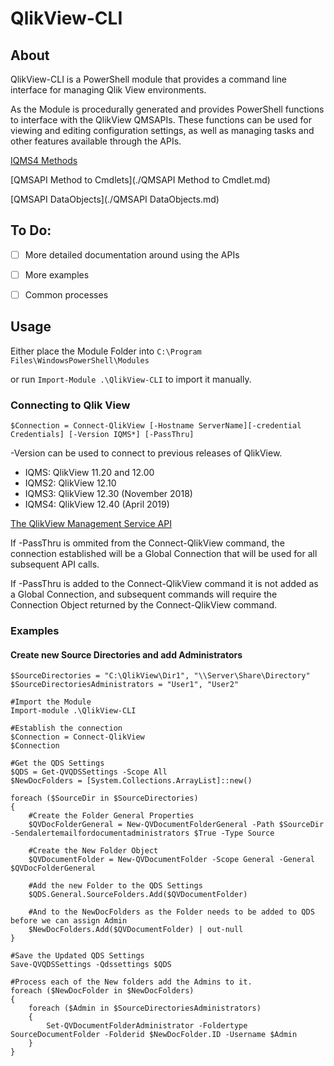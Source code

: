 
# QlikView-CLI

## About
QlikView-CLI is a PowerShell module that provides a command line interface for managing Qlik View environments. 

As the Module is procedurally generated and provides PowerShell functions to interface with the QlikView QMSAPIs. 
These functions can be used for viewing and editing configuration settings, as well as managing tasks and other features available through the APIs.

[IQMS4 Methods](https://help.qlik.com/en-US/qlikview-developer/April2020/APIs/QMS+API/html/Methods_T_PIX_Services_V12_Api4_IQMS4.htm)

[QMSAPI Method to Cmdlets](./QMSAPI Method to Cmdlet.md)

[QMSAPI DataObjects](./QMSAPI DataObjects.md)

## To Do:
 - [ ] More detailed documentation around using the APIs
 - [ ] More examples
 - [ ] Common processes


## Usage

Either place the Module Folder into `C:\Program Files\WindowsPowerShell\Modules`

or run `Import-Module .\QlikView-CLI` to import it manually.


### Connecting to Qlik View

    $Connection = Connect-QlikView [-Hostname ServerName][-credential Credentials] [-Version IQMS*] [-PassThru]

-Version can be used to connect to previous releases of QlikView.
- IQMS: QlikView 11.20 and 12.00
- IQMS2: QlikView 12.10
- IQMS3: QlikView 12.30 (November 2018)
- IQMS4: QlikView 12.40 (April 2019)

[The QlikView Management Service API](https://help.qlik.com/en-US/qlikview-developer/April2020/APIs/QMS+API/html/7b30b3a1-77da-4bbe-bdc2-1320dfa4f726.htm)


If -PassThru is ommited from the Connect-QlikView command, the connection established will be a Global Connection that will be used for all subsequent API calls.

If -PassThru is added to the Connect-QlikView command it is not added as a Global Connection, and subsequent commands will require the Connection Object returned by the Connect-QlikView command.

### Examples

#### Create new Source Directories and add Administrators

    $SourceDirectories = "C:\QlikView\Dir1", "\\Server\Share\Directory"
    $SourceDirectoriesAdministrators = "User1", "User2"
    
    #Import the Module
    Import-module .\QlikView-CLI
    
    #Establish the connection
    $Connection = Connect-QlikView
    $Connection
    
    #Get the QDS Settings
    $QDS = Get-QVQDSSettings -Scope All
    $NewDocFolders = [System.Collections.ArrayList]::new()
    
    foreach ($SourceDir in $SourceDirectories)
    {
    	#Create the Folder General Properties
    	$QVDocFolderGeneral = New-QVDocumentFolderGeneral -Path $SourceDir -Sendalertemailfordocumentadministrators $True -Type Source
    
    	#Create the New Folder Object
    	$QVDocumentFolder = New-QVDocumentFolder -Scope General -General $QVDocFolderGeneral
    
    	#Add the new Folder to the QDS Settings
    	$QDS.General.SourceFolders.Add($QVDocumentFolder)
    
    	#And to the NewDocFolders as the Folder needs to be added to QDS before we can assign Admin
    	$NewDocFolders.Add($QVDocumentFolder) | out-null
    }
    
    #Save the Updated QDS Settings
    Save-QVQDSSettings -Qdssettings $QDS
    
    #Process each of the New folders add the Admins to it.
    foreach ($NewDocFolder in $NewDocFolders)
    {
    	foreach ($Admin in $SourceDirectoriesAdministrators)
    	{
    		Set-QVDocumentFolderAdministrator -Foldertype SourceDocumentFolder -Folderid $NewDocFolder.ID -Username $Admin
    	}
    }

